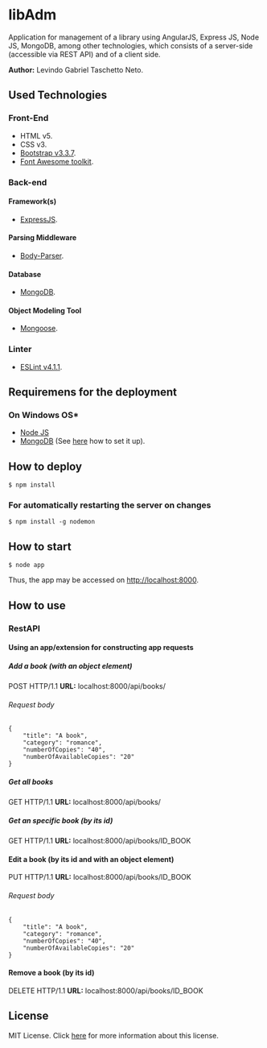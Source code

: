 # libAdm
Application for management of a library using AngularJS, Express JS, Node JS, MongoDB, among other technologies, which consists of a server-side (accessible via REST API) and of a client side.

__Author:__ Levindo Gabriel Taschetto Neto.


## Used Technologies

### Front-End

* HTML v5.
* CSS v3.
* [Bootstrap v3.3.7](http://getbootstrap.com/).
* [Font Awesome toolkit](http://fontawesome.io).

### Back-end

#### Framework(s)
* [ExpressJS](https://expressjs.com).

#### Parsing Middleware
* [Body-Parser](https://www.npmjs.com/package/body-parser).

#### Database
* [MongoDB](https://www.mongodb.com).

#### Object Modeling Tool
* [Mongoose](http://mongoosejs.com).

### Linter
* [ESLint v4.1.1](https://marketplace.visualstudio.com/items?itemName=dbaeumer.vscode-eslint).
## Requiremens for the deployment

### On Windows OS*
* [Node JS](https://www.npmjs.com/get-npm)
* [MongoDB](https://www.mongodb.com) (See [here](docs/mongodbSetUp.md) how to set it up).

## How to deploy

```terminal
$ npm install
```

### For automatically restarting the server on changes

```terminal
$ npm install -g nodemon
```

## How to start

```terminal
$ node app
```

Thus, the app may be accessed on [http://localhost:8000](http://localhost:8000).

## How to use

### RestAPI

#### Using an app/extension for constructing app requests

##### Add a book (with an object element)

POST HTTP/1.1
__URL:__ localhost:8000/api/books/

###### Request body
```terminal
{
	"title": "A book",
	"category": "romance",
	"numberOfCopies": "40",
    "numberOfAvailableCopies": "20"
}
```

##### Get all books

GET HTTP/1.1
__URL:__ localhost:8000/api/books/

##### Get an specific book (by its id)

GET HTTP/1.1
__URL:__ localhost:8000/api/books/ID_BOOK

#### Edit a book (by its id and with an object element)

PUT HTTP/1.1
__URL:__ localhost:8000/api/books/ID_BOOK

###### Request body
```terminal
{
	"title": "A book",
	"category": "romance",
	"numberOfCopies": "40",
    "numberOfAvailableCopies": "20"
}
```

#### Remove a book (by its id)

DELETE HTTP/1.1
__URL:__ localhost:8000/api/books/ID_BOOK

## License

MIT License. Click [here](LICENSE.md) for more information about this license.